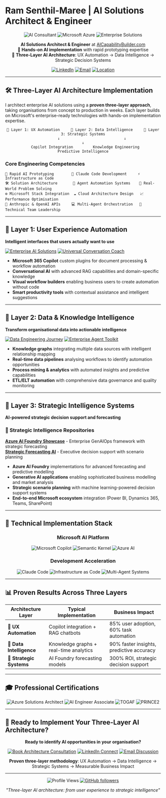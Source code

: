 # Ram Senthil-Maree | AI Solutions Architect & Engineer

<div align="center">

![AI Consultant](https://img.shields.io/badge/AI%20Solutions%20Architect-15%2B%20Years-blue?style=for-the-badge)
![Microsoft Azure](https://img.shields.io/badge/Microsoft%20Azure-Certified-0078D4?style=for-the-badge&logo=microsoft-azure)
![Enterprise Solutions](https://img.shields.io/badge/Hands--On%20AI-Engineer-green?style=for-the-badge)

**AI Solutions Architect & Engineer** at [AICapabilityBuilder.com](https://aicapabilitybuilder.com)  
🚀 **Hands-on AI implementation** with rapid prototyping expertise  
🎯 **Three-Layer AI Architecture**: UX Automation → Data Intelligence → Strategic Decision Systems

[![LinkedIn](https://img.shields.io/badge/LinkedIn-rammaree-0077B5?style=flat-square&logo=linkedin)](https://linkedin.com/in/rammaree)
[![Email](https://img.shields.io/badge/Email-2maree%40gmail.com-red?style=flat-square&logo=gmail)](mailto:2maree@gmail.com)
[![Location](https://img.shields.io/badge/Location-London%2C%20UK-lightgrey?style=flat-square&logo=google-maps)](https://maps.google.com/?q=London,UK)

</div>

---

## 🛠️ **Three-Layer AI Architecture Implementation**

I architect enterprise AI solutions using a **proven three-layer approach**, taking organisations from concept to production in weeks. Each layer builds on Microsoft's enterprise-ready technologies with hands-on implementation expertise.

<div align="center">

```
🎨 Layer 1: UX Automation     🔧 Layer 2: Data Intelligence     🧠 Layer 3: Strategic Systems
        ↓                             ↓                               ↓
  Copilot Integration         Knowledge Engineering          Predictive Intelligence
```

</div>

### **Core Engineering Competencies**
```
🔧 Rapid AI Prototyping        🚀 Claude Code Development     ⚡ Infrastructure as Code
🛠️ Solution Architecture       🤖 Agent Automation Systems    🎯 Real-World Problem Solving
⚙️ Microsoft Stack Integration  ☁️ Cloud Architecture Design   📈 Performance Optimisation
🔄 Anthropic & OpenAI APIs     💻 Multi-Agent Orchestration   👥 Technical Team Leadership
```

---

## 🎨 **Layer 1: User Experience Automation**

**Intelligent interfaces that users actually want to use**

[![Enterprise AI Solutions](https://github-readme-stats.vercel.app/api/pin/?username=maree217&repo=enterprise-ai-solutions&theme=blue-green)](https://github.com/maree217/enterprise-ai-solutions)
[![Universal Conversation Coach](https://github-readme-stats.vercel.app/api/pin/?username=maree217&repo=universal-conversation-coach&theme=blue-green)](https://github.com/maree217/universal-conversation-coach)

- **Microsoft 365 Copilot** custom plugins for document processing & workflow automation
- **Conversational AI** with advanced RAG capabilities and domain-specific knowledge
- **Visual workflow builders** enabling business users to create automation without code
- **Smart productivity tools** with contextual assistance and intelligent suggestions

---

## 🔧 **Layer 2: Data & Knowledge Intelligence**

**Transform organisational data into actionable intelligence**

[![Data Engineering Journey](https://github-readme-stats.vercel.app/api/pin/?username=maree217&repo=data-engineering-journey&theme=blue-green)](https://github.com/maree217/data-engineering-journey)
[![Enterprise Agent Toolkit](https://github-readme-stats.vercel.app/api/pin/?username=maree217&repo=enterprise-agent-toolkit&theme=blue-green)](https://github.com/maree217/enterprise-agent-toolkit)

- **Knowledge graphs** integrating multiple data sources with intelligent relationship mapping
- **Real-time data pipelines** analysing workflows to identify automation opportunities
- **Process mining & analytics** with automated insights and predictive capabilities  
- **ETL/ELT automation** with comprehensive data governance and quality monitoring

---

## 🧠 **Layer 3: Strategic Intelligence Systems**

**AI-powered strategic decision support and forecasting**

### **🔗 Strategic Intelligence Repositories**
**[Azure AI Foundry Showcase](https://github.com/maree217/azure-ai-foundry-showcase)** - Enterprise GenAIOps framework with strategic forecasting  
**[Strategic Forecasting AI](https://github.com/maree217/strategic-forecasting-ai)** - Executive decision support with scenario planning

- **Azure AI Foundry** implementations for advanced forecasting and predictive modelling
- **Generative AI applications** enabling sophisticated business modelling and market analysis
- **Strategic scenario planning** with machine learning-powered decision support systems
- **End-to-end Microsoft ecosystem** integration (Power BI, Dynamics 365, Teams, SharePoint)

---

## 🎯 **Technical Implementation Stack**

<div align="center">

### **Microsoft AI Platform**
![Microsoft Copilot](https://img.shields.io/badge/Microsoft%20Copilot-Studio-0078D4?style=flat-square&logo=microsoft)
![Semantic Kernel](https://img.shields.io/badge/Semantic%20Kernel-Agent%20Orchestration-5C2D91?style=flat-square)
![Azure AI](https://img.shields.io/badge/Azure%20AI%20Foundry-Production%20Ready-0078D4?style=flat-square&logo=microsoft-azure)

### **Development Acceleration**
![Claude Code](https://img.shields.io/badge/Claude%20Code-AI%20Development-FF6B6B?style=flat-square)
![Infrastructure as Code](https://img.shields.io/badge/Infrastructure%20as%20Code-Terraform%2FBicep-623CE4?style=flat-square)
![Multi-Agent Systems](https://img.shields.io/badge/Multi--Agent-MACAE%20Framework-4A90E2?style=flat-square)

</div>

---

## 📊 **Proven Results Across Three Layers**

<div align="center">

| **Architecture Layer** | **Typical Implementation** | **Business Impact** |
|------------------------|---------------------------|-------------------|
| 🎨 **UX Automation** | Copilot integration + RAG chatbots | 85% user adoption, 60% task automation |
| 🔧 **Data Intelligence** | Knowledge graphs + real-time analytics | 90% faster insights, predictive accuracy |
| 🧠 **Strategic Systems** | AI Foundry forecasting models | 300% ROI, strategic decision support |

</div>

---

## 🎓 **Professional Certifications**

<div align="center">

![Azure Solutions Architect](https://img.shields.io/badge/Azure%20AZ--305-Solutions%20Architect%20Expert-0078D4?style=flat-square&logo=microsoft-azure)
![AI Engineer Associate](https://img.shields.io/badge/Azure%20AI%20Engineer-Associate%20(Pursuing)-0078D4?style=flat-square&logo=microsoft-azure)
![TOGAF](https://img.shields.io/badge/TOGAF-Enterprise%20Architecture-orange?style=flat-square)
![PRINCE2](https://img.shields.io/badge/PRINCE2-Practitioner%20%26%20Trainer-purple?style=flat-square)

</div>

---

## 🤝 **Ready to Implement Your Three-Layer AI Architecture?**

<div align="center">

**Ready to identify AI opportunities in your organisation?**

[![Book Architecture Consultation](https://img.shields.io/badge/📅%20Book%20AI%20Architecture%20Session-AICapabilityBuilder.com-blue?style=for-the-badge)](https://aicapabilitybuilder.com)
[![LinkedIn Connect](https://img.shields.io/badge/🤝%20Connect%20on%20LinkedIn-rammaree-0077B5?style=for-the-badge&logo=linkedin)](https://linkedin.com/in/rammaree)
[![Email Discussion](https://img.shields.io/badge/📧%20Discuss%20Your%20Project-2maree%40gmail.com-red?style=for-the-badge&logo=gmail)](mailto:2maree@gmail.com)

**Proven three-layer methodology**: UX Automation → Data Intelligence → Strategic Systems → Measurable Business Impact

</div>

---

<div align="center">

![Profile Views](https://komarev.com/ghpvc/?username=maree217&color=blue&style=flat-square)
[![GitHub followers](https://img.shields.io/github/followers/maree217?label=Follow&style=social)](https://github.com/maree217)

*"Three-layer AI architecture: from user experience to strategic intelligence"*

</div>